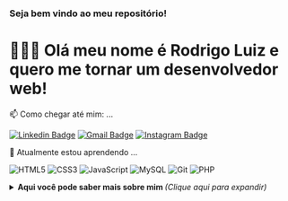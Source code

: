  ### Seja bem vindo ao meu repositório!
 # 👩🏿‍💻  Olá meu nome é Rodrigo Luiz e quero me tornar um desenvolvedor web!
 
 📫 Como chegar até mim: ...


[![Linkedin Badge](https://img.shields.io/badge/-Rodrigo_Luiz-blue?style=flat-square&logo=Linkedin&logoColor=white&link=https://www.linkedin.com/in/george-alan-fullstack-developer/)](https://www.linkedin.com/in/rodrigo-212//)
[![Gmail Badge](https://img.shields.io/badge/-rodrigoluiz212@gmail.com-c14438?style=flat-square&logo=Gmail&logoColor=white&link=mailto:rodrigoluiz212@gmail.com)](mailto:rodrigoluiz212@gmail.com)
[![Instagram Badge](https://img.shields.io/badge/-rodrigo-a43b9d?style=flat-square&logo=Instagram&logoColor=white&link=https://www.instagram.com/rodrigo_luiz212/)](https://www.instagram.com/rodrigo_luiz212/)

🌱 Atualmente estou aprendendo ... 

![HTML5](https://img.shields.io/badge/-HTML5-E34F26?style=flat-square&logo=html5&logoColor=white) 
![CSS3](https://img.shields.io/badge/-CSS3-549FDE?style=flat-square&logo=css3&logoColor=white)
![JavaScript](https://img.shields.io/badge/-JavaScript-F7B93E?style=flat-square&logo=javascript&logoColor=fff)
![MySQL](https://img.shields.io/badge/-MySQL-00758F?style=flat-square&logo=mysql&logoColor=white)
![Git](https://img.shields.io/badge/-Git-F05032?style=flat-square&logo=git&logoColor=white)
![PHP](https://img.shields.io/badge/-PHP-549FDE?style=flat-square&logo=php&logoColor=white)



<details>
<summary> <b> Aqui você pode saber mais sobre mim </b> <i>(Clique aqui para expandir)</i> </summary>

### 📖 Sobre mim

Atualmente estou cursando uma faculdade no curso de análise e desenvolvimento de sistemas (quero me tornar um desenvolvedor front-end) moro no Rio de Janeiro quero ser conhecido  por fazer produtos de qualidade, durabilidade e que agregam valor aos clientes e dentro de uma empresa.
Trabalho usando a web como plataforma, quero criar sites e aplicações web para todos, seguindo as principais diretivas de acessibilidade, responsividade e web semântica, sem descuidar da qualidade de código.

Satisfazer meus clientes é prioridade. Para isso, garanto um processo de desenvolvimento altamente interativo, baseado em feedback contínuo.



Hoje eu estou estudando para evoluir minhas habilidades e ser capaz de criar soluções que auxiliem os clientes e fidelizarem clientes, através de sistemas, aplicativos, web sites otimizados com SEO. Acredito que a união da tecnologia possa criar um sistema diferenciado que proporciona uma experiência rica para os usuários.
Minha jornada diária é adquirir os conhecimentos necessários, colocar a mão na massa para criar essas soluções para as pessoas e me divertir no processo.
</details>



                                   




  
  
  
  
  
  
<!--
**moouro/moouro** is a ✨ _special_ ✨ repository because its `README.md` (this file) appears on your GitHub profile.

Here are some ideas to get you started:

- 🔭 I’m currently working on ...
- 🌱 I’m currently learning ...
- 👯 I’m looking to collaborate on ...
- 🤔 I’m looking for help with ...
- 💬 Ask me about ...
- 📫 How to reach me: ...
- 😄 Pronouns: ...
- ⚡ Fun fact: ...
-->

